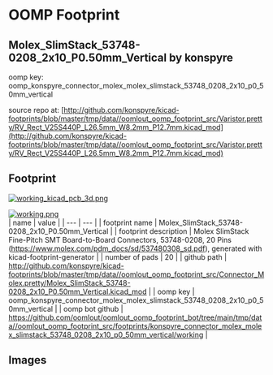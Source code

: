 # OOMP Footprint  
## Molex_SlimStack_53748-0208_2x10_P0.50mm_Vertical  by konspyre  
  
oomp key: oomp_konspyre_connector_molex_molex_slimstack_53748_0208_2x10_p0_50mm_vertical  
  
source repo at: [http://github.com/konspyre/kicad-footprints/blob/master/tmp/data//oomlout_oomp_footprint_src/Varistor.pretty/RV_Rect_V25S440P_L26.5mm_W8.2mm_P12.7mm.kicad_mod](http://github.com/konspyre/kicad-footprints/blob/master/tmp/data//oomlout_oomp_footprint_src/Varistor.pretty/RV_Rect_V25S440P_L26.5mm_W8.2mm_P12.7mm.kicad_mod)  
## Footprint  
  
[![working_kicad_pcb_3d.png](working_kicad_pcb_3d_600.png)](working_kicad_pcb_3d.png)  
  
[![working.png](working_600.png)](working.png)  
| name | value | 
| --- | --- | 
| footprint name | Molex_SlimStack_53748-0208_2x10_P0.50mm_Vertical | 
| footprint description | Molex SlimStack Fine-Pitch SMT Board-to-Board Connectors, 53748-0208, 20 Pins (https://www.molex.com/pdm_docs/sd/537480308_sd.pdf), generated with kicad-footprint-generator | 
| number of pads | 20 | 
| github path | http://github.com/konspyre/kicad-footprints/blob/master/tmp/data//oomlout_oomp_footprint_src/Connector_Molex.pretty/Molex_SlimStack_53748-0208_2x10_P0.50mm_Vertical.kicad_mod | 
| oomp key | oomp_konspyre_connector_molex_molex_slimstack_53748_0208_2x10_p0_50mm_vertical | 
| oomp bot github | https://github.com/oomlout/oomlout_oomp_footprint_bot/tree/main/tmp/data//oomlout_oomp_footprint_src/footprints/konspyre_connector_molex_molex_slimstack_53748_0208_2x10_p0_50mm_vertical/working | 
## Images  
